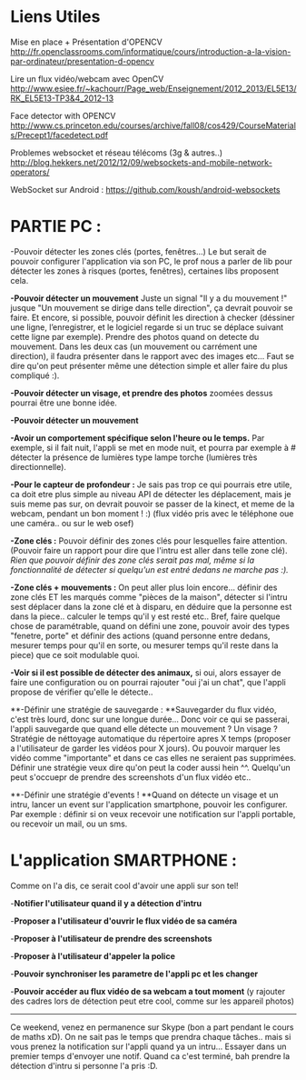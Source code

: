 Liens Utiles
===========
Mise en place + Présentation d'OPENCV
http://fr.openclassrooms.com/informatique/cours/introduction-a-la-vision-par-ordinateur/presentation-d-opencv

Lire un flux vidéo/webcam avec OpenCV
http://www.esiee.fr/~kachourr/Page_web/Enseignement/2012_2013/EL5E13/RK_EL5E13-TP3&4_2012-13

Face detector with OPENCV
http://www.cs.princeton.edu/courses/archive/fall08/cos429/CourseMaterials/Precept1/facedetect.pdf

Problemes websocket et réseau télécoms (3g & autres..)
http://blog.hekkers.net/2012/12/09/websockets-and-mobile-network-operators/

WebSocket sur Android :
https://github.com/koush/android-websockets


# PARTIE PC :
-Pouvoir détecter les zones clés (portes, fenêtres...)
Le but serait de pouvoir configurer l'application via son PC, le prof nous a parler de lib pour détecter les zones à risques (portes, fenêtres), certaines libs proposent cela.

**-Pouvoir détecter un mouvement**
Juste un signal "Il y a du mouvement !" jusque "Un mouvement se dirige dans telle direction", ça devrait pouvoir se faire. Et encore, si possible, pouvoir définit les direction à checker (déssiner une ligne, l’enregistrer, et le logiciel regarde si un truc se déplace suivant cette ligne par exemple). Prendre des photos quand on detecte du mouvement. Dans les deux cas (un mouvement ou carrément une direction), il faudra présenter dans le rapport avec des images etc... Faut se dire qu'on peut présenter même une détection simple et aller faire du plus compliqué :).

**-Pouvoir détecter un visage, et prendre des photos** zoomées dessus pourrai être une bonne idée.

**-Pouvoir détecter un mouvement**

**-Avoir un comportement spécifique selon l'heure ou le temps.** Par exemple, si il fait nuit, l'appli se met en mode nuit, et pourra par exemple à # détecter la présence de lumières type lampe torche (lumières très directionnelle).

**-Pour le capteur de profondeur :** Je sais pas trop ce qui pourrais etre utile, ca doit etre plus simple au niveau API de détecter les déplacement, mais je suis meme pas sur, on devrait pouvoir se passer de la kinect, et meme de la webcam, pendant un bon moment ! :) (flux vidéo pris avec le téléphone oue une caméra.. ou sur le web osef)

**-Zone clés :** Pouvoir définir des zones clés pour lesquelles faire attention. (Pouvoir faire un rapport pour dire que l'intru est aller dans telle zone clé). _Rien que pouvoir définir des zone clés serait pas mal, même si la fonctionnalité de détecter si quelqu'un est entré dedans ne marche pas :)._

**-Zone clés + mouvements :** On peut aller plus loin encore... définir des zone clés ET les marqués comme "pièces de la maison", détecter si l'intru sest déplacer dans la zone clé et à disparu, en déduire que la personne est dans la piece.. calculer le temps qu'il y est resté etc.. Bref, faire quelque chose de paramétrable, quand on défini une zone, pouvoir avoir des types "fenetre, porte" et définir des actions (quand personne entre dedans, mesurer temps pour qu'il en sorte, ou mesurer temps qu'il reste dans la piece) que ce soit modulable quoi.

**-Voir si il est possible de détecter des animaux,** si oui, alors essayer de faire une configuration ou on pourrai rajouter "oui j'ai un chat", que l'appli propose de vérifier qu'elle le détecte..

**-Définir une stratégie de sauvegarde : **Sauvegarder du flux vidéo, c'est très lourd, donc sur une longue durée... Donc voir ce qui se passerai, l'appli sauvegarde que quand elle détecte un mouvement ? Un visage ? Stratégie de néttoyage automatique du répertoire apres X temps (proposer a l'utilisateur de garder les vidéos pour X jours). Ou pouvoir marquer les vidéo comme "importante" et dans ce cas elles ne seraient pas supprimées. Définir une stratégie veux dire qu'on peut la coder aussi hein ^^. Quelqu'un peut s'occuepr de prendre des screenshots d'un flux vidéo etc..

**-Définir une stratégie d'events ! **Quand on détecte un visage et un intru, lancer un event sur l'application smartphone, pouvoir les configurer.
Par exemple : définir si on veux recevoir une notification sur l'appli portable, ou recevoir un mail, ou un sms.


# L'application SMARTPHONE :
Comme on l'a dis, ce serait cool d'avoir une appli sur son tel!

-**Notifier l'utilisateur quand il y a détection d'intru**

-**Proposer a l'utilisateur d'ouvrir le flux vidéo de sa caméra**

-**Proposer à l'utilisateur de prendre des screenshots**

-**Proposer à l'utilisateur d'appeler la police**

-**Pouvoir synchroniser les parametre de l'appli pc et les changer**

-**Pouvoir accéder au flux vidéo de sa webcam a tout moment** (y rajouter des cadres lors de détection peut etre cool, comme sur les appareil photos)

***

Ce weekend, venez en permanence sur Skype (bon a part pendant le cours de maths xD).
On ne sait pas le temps que prendra chaque tâches.. mais si vous prenez la notification sur l'appli quand ya un intru... Essayer dans un premier temps d'envoyer une notif. Quand ca c'est terminé, bah prendre la détection d'intru si personne l'a pris :D.
